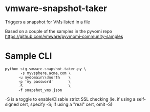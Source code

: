 # vmware-snapshot-taker
Triggers a snapshot for VMs listed in a file

Based on a couple of the samples in the pyvomi repo https://github.com/vmware/pyvmomi-community-samples

# Sample CLI

```
python sig-vmware-snapshot-taker.py \
       -s myvsphere.acme.com \
      -u mydomain\\dnorth    \
      -p 'my password'       \
      -S                     \
      -f snapshot_vms.json
```

-S is a toggle to enable/Disable strict SSL checking (ie. if using a self-signed cert, specify -S; if using a "real" cert, omit -S)
